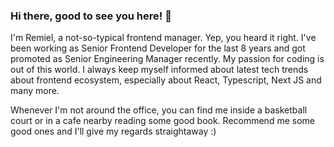 ### Hi there, good to see you here! 👋

I'm Remiel, a not-so-typical frontend manager. Yep, you heard it right. I've been working as Senior Frontend Developer for the last 8 years and got promoted as Senior Engineering Manager recently. My passion for coding is out of this world. I always keep myself informed about latest tech trends about frontend ecosystem, especially about React, Typescript, Next JS and many more. 

Whenever I'm not around the office, you can find me inside a basketball court or in a cafe nearby reading some good book. Recommend me some good ones and I'll give my regards straightaway :)

<!--
**rmlevangelio/rmlevangelio** is a ✨ _special_ ✨ repository because its `README.md` (this file) appears on your GitHub profile.

Here are some ideas to get you started:

- 🔭 I’m currently working on ...
- 🌱 I’m currently learning ...
- 👯 I’m looking to collaborate on ...
- 🤔 I’m looking for help with ...
- 💬 Ask me about ...
- 📫 How to reach me: ...
- 😄 Pronouns: ...
- ⚡ Fun fact: ...
-->
